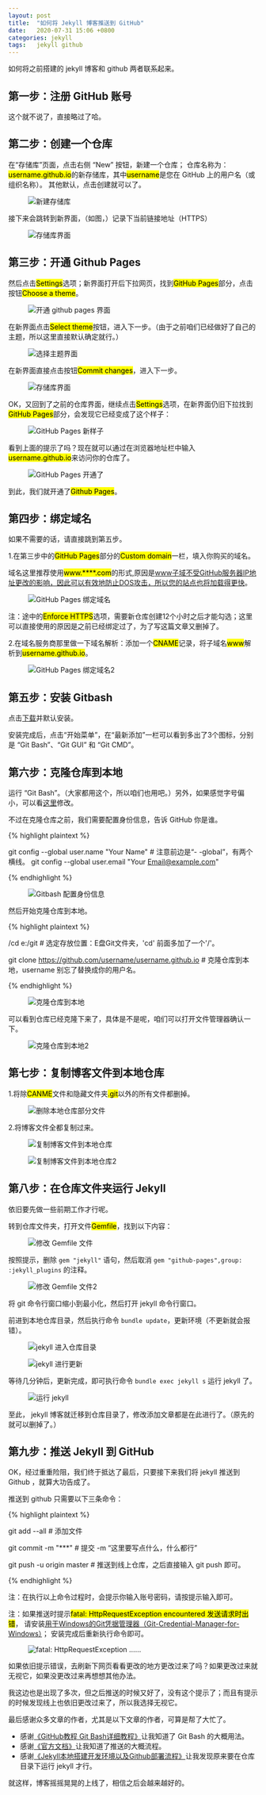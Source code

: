 ```yaml
---
layout: post
title:  "如何将 Jekyll 博客推送到 GitHub"  
date:   2020-07-31 15:06 +0800
categories: jekyll
tags:   jekyll github
---
```


如何将之前搭建的 jekyll 博客和 github 两者联系起来。

## 第一步：注册 GitHub 账号

这个就不说了，直接略过了哈。

## 第二步：创建一个仓库

在“存储库”页面，点击右侧 “New” 按钮，新建一个仓库；
仓库名称为：<mark>username.github.io</mark>的新存储库，其中<mark>username</mark>是您在 GitHub 上的用户名（或组织名称）。
其他默认，点击创建就可以了。

<figure class="post-content-img row justify-content-center">
    <div class="col-12 col-lg-8">
        <img class="w-100" src="/assets/post/2020-07-31-how-to-push-Jekyll's-blog-to-github/new_public.png" alt="新建存储库">
    </div>
</figure>

接下来会跳转到新界面，（如图，）记录下当前链接地址（HTTPS）

<figure class="post-content-img row justify-content-center">
    <div class="col-12 col-lg-12">
        <img class="w-100" src="/assets/post/2020-07-31-how-to-push-Jekyll's-blog-to-github/public_info.png" alt="存储库界面">
    </div>
</figure>

## 第三步：开通 Github Pages

然后点击<mark>Settings</mark>选项；新界面打开后下拉网页，找到<mark>GitHub Pages</mark>部分，点击按钮<mark>Choose a theme</mark>。

<figure class="post-content-img row justify-content-center">
    <div class="col-12 col-lg-10">
        <img class="w-100" src="/assets/post/2020-07-31-how-to-push-Jekyll's-blog-to-github/choose_a_theme.png" alt="开通 github pages 界面">
    </div>
</figure>

在新界面点击<mark>Select theme</mark>按钮，进入下一步。（由于之前咱们已经做好了自己的主题，所以这里直接默认确定就行。）

<figure class="post-content-img row justify-content-center">
    <div class="col-12 col-lg-12">
        <img class="w-100" src="/assets/post/2020-07-31-how-to-push-Jekyll's-blog-to-github/select_theme.png" alt="选择主题界面">
    </div>
</figure>

在新界面直接点击按钮<mark>Commit changes</mark>，进入下一步。

<figure class="post-content-img row justify-content-center">
    <div class="col-12 col-lg-12">
        <img class="w-100" src="/assets/post/2020-07-31-how-to-push-Jekyll's-blog-to-github/commit_changes.png" alt="存储库界面">
    </div>
</figure>

OK，又回到了之前的仓库界面，继续点击<mark>Settings</mark>选项，在新界面仍旧下拉找到<mark>GitHub Pages</mark>部分，会发现它已经变成了这个样子：

<figure class="post-content-img row justify-content-center">
    <div class="col-12 col-lg-10">
        <img class="w-100" src="/assets/post/2020-07-31-how-to-push-Jekyll's-blog-to-github/github_pages_new.PNG" alt="GitHub Pages 新样子">
    </div>
</figure>

看到上面的提示了吗？现在就可以通过在浏览器地址栏中输入<mark>username.github.io</mark>来访问你的仓库了。

<figure class="post-content-img row justify-content-center">
    <div class="col-12 col-lg-12">
        <img class="w-100" src="/assets/post/2020-07-31-how-to-push-Jekyll's-blog-to-github/public_new.PNG" alt="GitHub Pages 开通了">
    </div>
</figure>

到此，我们就开通了<mark>Github Pages</mark>。

## 第四步：绑定域名

如果不需要的话，请直接跳到第五步。

1.在第三步中的<mark>GitHub Pages</mark>部分的<mark>Custom domain</mark>一栏，填入你购买的域名。

域名这里推荐使用<mark>www.****.com</mark>的形式,原因是[www子域不受GitHub服务器IP地址更改的影响，因此可以有效地防止DOS攻击，所以您的站点也将加载得更快](https://docs.github.com/en/github/working-with-github-pages/about-custom-domains-and-github-pages#using-a-subdomain-for-your-github-pages-site)。

<figure class="post-content-img row justify-content-center">
    <div class="col-12 col-lg-10">
        <img class="w-100" src="/assets/post/2020-07-31-how-to-push-Jekyll's-blog-to-github/github_pages_new_domain.PNG" alt="GitHub Pages 绑定域名">
    </div>
</figure>

注：途中的<mark>Enforce HTTPS</mark>选项，需要新仓库创建12个小时之后才能勾选；这里可以直接使用的原因是之前已经绑定过了，为了写这篇文章又删掉了。

2.在域名服务商那里做一下域名解析：添加一个<mark>CNAME</mark>记录，将子域名<mark>www</mark>解析到<mark>username.github.io</mark>。

<figure class="post-content-img row justify-content-center">
    <div class="col-12 col-lg-12">
        <img class="w-100" src="/assets/post/2020-07-31-how-to-push-Jekyll's-blog-to-github/github_pages_new_domain_2.PNG" alt="GitHub Pages 绑定域名2">
    </div>
</figure>

## 第五步：安装 Gitbash 

点击[下载](https://gitforwindows.org/)并默认安装。

安装完成后，点击“开始菜单”，在“最新添加”一栏可以看到多出了3个图标，分别是 “Git Bash”、“Git GUI” 和 “Git CMD”。

## 第六步：克隆仓库到本地

运行 “Git Bash”。（大家都用这个，所以咱们也用吧。）另外，如果感觉字号偏小，可以看[这里](https://jingyan.baidu.com/article/d7130635faa67613fdf47520.html)修改。

不过在克隆仓库之前，我们需要配置身份信息，告诉 GitHub 你是谁。

{% highlight plaintext %}

git config --global user.name "Your Name"   # 注意前边是“- -global”，有两个横线。
git config --global user.email "Your Email@example.com"

{% endhighlight %}

<figure class="post-content-img row justify-content-center">
    <div class="col-12 col-lg-12">
        <img class="w-100" src="/assets/post/2020-07-31-how-to-push-Jekyll's-blog-to-github/git_1.png" alt="Gitbash 配置身份信息">
    </div>
</figure>

然后开始克隆仓库到本地。

{% highlight plaintext %}

/cd e:/git   # 选定存放位置：E盘Git文件夹，'cd' 前面多加了一个'/'。

git clone https://github.com/username/username.github.io    # 克隆仓库到本地，username 别忘了替换成你的用户名。

{% endhighlight %}

<figure class="post-content-img row justify-content-center">
    <div class="col-12 col-lg-12">
        <img class="w-100" src="/assets/post/2020-07-31-how-to-push-Jekyll's-blog-to-github/git_2.png" alt="克隆仓库到本地">
    </div>
</figure>

可以看到仓库已经克隆下来了，具体是不是呢，咱们可以打开文件管理器确认一下。

<figure class="post-content-img row justify-content-center">
    <div class="col-12 col-lg-12">
        <img class="w-100" src="/assets/post/2020-07-31-how-to-push-Jekyll's-blog-to-github/git_2_2.png" alt="克隆仓库到本地2">
    </div>
</figure>

## 第七步：复制博客文件到本地仓库

1.将除<mark>CANME</mark>文件和隐藏文件夹<mark>.git</mark>以外的所有文件都删掉。

<figure class="post-content-img row justify-content-center">
    <div class="col-12 col-lg-12">
        <img class="w-100" src="/assets/post/2020-07-31-how-to-push-Jekyll's-blog-to-github/git_3.png" alt="删除本地仓库部分文件">
    </div>
</figure>

2.将博客文件全都复制过来。

<figure class="post-content-img row justify-content-center">
    <div class="col-12 col-lg-12">
        <img class="w-100" src="/assets/post/2020-07-31-how-to-push-Jekyll's-blog-to-github/git_4.png" alt="复制博客文件到本地仓库">
    </div>
</figure>

<figure class="post-content-img row justify-content-center">
    <div class="col-12 col-lg-12">
        <img class="w-100" src="/assets/post/2020-07-31-how-to-push-Jekyll's-blog-to-github/git_4_2.png" alt="复制博客文件到本地仓库2">
    </div>
</figure>

## 第八步：在仓库文件夹运行 Jekyll

依旧要先做一些前期工作才行呢。

转到仓库文件夹，打开文件<mark>Gemfile</mark>，找到以下内容：

<figure class="post-content-img row justify-content-center">
    <div class="col-12 col-lg-12">
        <img class="w-100" src="/assets/post/2020-07-31-how-to-push-Jekyll's-blog-to-github/git_5.png" alt="修改 Gemfile 文件">
    </div>
</figure>

按照提示，删除 `gem "jekyll"` 语句，然后取消 `gem "github-pages",group: :jekyll_plugins` 的注释。

<figure class="post-content-img row justify-content-center">
    <div class="col-12 col-lg-12">
        <img class="w-100" src="/assets/post/2020-07-31-how-to-push-Jekyll's-blog-to-github/git_5_2.png" alt="修改 Gemfile 文件2">
    </div>
</figure>

将 git 命令行窗口缩小到最小化，然后打开 jekyll 命令行窗口。

前进到本地仓库目录，然后执行命令 `bundle update`，更新环境（不更新就会报错）。

<figure class="post-content-img row justify-content-center">
    <div class="col-12 col-lg-12">
        <img class="w-100" src="/assets/post/2020-07-31-how-to-push-Jekyll's-blog-to-github/git_6.png" alt="jekyll 进入仓库目录">
    </div>
</figure>

<figure class="post-content-img row justify-content-center">
    <div class="col-12 col-lg-12">
        <img class="w-100" src="/assets/post/2020-07-31-how-to-push-Jekyll's-blog-to-github/git_6_2.png" alt="jekyll 进行更新">
    </div>
</figure>

等待几分钟后，更新完成，即可执行命令 `bundle exec jekyll s` 运行 jekyll 了。

<figure class="post-content-img row justify-content-center">
    <div class="col-12 col-lg-12">
        <img class="w-100" src="/assets/post/2020-07-31-how-to-push-Jekyll's-blog-to-github/git_7.png" alt="运行 jekyll">
    </div>
</figure>

至此， jekyll 博客就迁移到仓库目录了，修改添加文章都是在此进行了。（原先的就可以删掉了。）

## 第九步：推送 Jekyll 到 GitHub

OK，经过重重险阻，我们终于抵达了最后，只要接下来我们将 jekyll 推送到 Github ，就算大功告成了。

推送到 github 只需要以下三条命令：

{% highlight plaintext %}

git add --all   # 添加文件

git commit -m "***"  # 提交 -m “这里要写点什么，什么都行”

git push -u origin master   # 推送到线上仓库，之后直接输入 git push 即可。

{% endhighlight %}

注：在执行以上命令过程时，会提示你输入账号密码，请按提示输入即可。

注：如果推送时提示<mark>fatal: HttpRequestException encountered 发送请求时出错</mark>，
请安装[用于Windows的Git凭据管理器（Git-Credential-Manager-for-Windows）](https://github.com/microsoft/Git-Credential-Manager-for-Windows/releases/download/v1.14.0/GCMW-1.14.0.exe)；
安装完成后重新执行命令即可。

<figure class="post-content-img row justify-content-center">
    <div class="col-12 col-lg-12">
        <img class="w-100" src="/assets/post/2020-07-31-how-to-push-Jekyll's-blog-to-github/git_8.png" alt="fatal: HttpRequestException ……">
    </div>
</figure>

如果依旧提示错误，去刷新下网页看看更改的地方更改过来了吗？如果更改过来就无视它，如果没更改过来再想想其他办法。

我这边也是出现了多次，但之后推送的时候又好了，没有这个提示了；而且有提示的时候发现线上也依旧更改过来了，所以我选择无视它。

最后感谢众多文章的作者，尤其是以下文章的作者，可算是帮了大忙了。

* 感谢[《GitHub教程 Git Bash详细教程》](https://blog.csdn.net/qq_36667170/article/details/79085301)让我知道了 Git Bash 的大概用法。
* 感谢[《官方文档》](https://pages.github.com/)让我知道了推送的大概流程。
* 感谢[《Jekyll本地搭建开发环境以及Github部署流程》](https://blog.csdn.net/weixin_43513465/article/details/86764299)让我发现原来要在仓库目录下运行 jekyll 才行。

就这样，博客摇摇晃晃的上线了，相信之后会越来越好的。